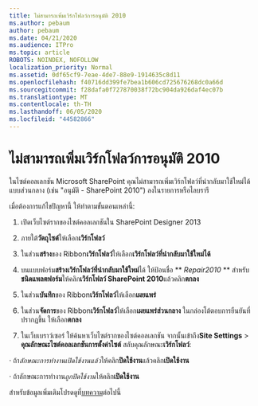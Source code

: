 ```yaml
---
title: ไม่สามารถเพิ่มเวิร์กโฟลว์การอนุมัติ 2010
ms.author: pebaum
author: pebaum
ms.date: 04/21/2020
ms.audience: ITPro
ms.topic: article
ROBOTS: NOINDEX, NOFOLLOW
localization_priority: Normal
ms.assetid: 0df65cf9-7eae-4de7-88e9-1914635c8d11
ms.openlocfilehash: f40716dd399fe7bea1b606cd725676268dc0a66d
ms.sourcegitcommit: f28dafa0f727870038f72bc904da926daf4ec07b
ms.translationtype: MT
ms.contentlocale: th-TH
ms.lasthandoff: 06/05/2020
ms.locfileid: "44582866"
---
```

# <a name="unable-to-add-2010-approval-workflow"></a>ไม่สามารถเพิ่มเวิร์กโฟลว์การอนุมัติ 2010

ในไซต์คอลเลกชัน Microsoft SharePoint คุณไม่สามารถเพิ่มเวิร์กโฟลว์ที่นํากลับมาใช้ใหม่ได้แบบส่วนกลาง (เช่น "อนุมัติ - SharePoint 2010") ลงในรายการหรือไลบรารี
  
เมื่อต้องการแก้ไขปัญหานี้ ให้ทําตามขั้นตอนเหล่านี้: 
  
1. เปิดเว็บไซต์รากของไซต์คอลเลกชันใน SharePoint Designer 2013
  
2. ภายใต้**วัตถุไซต์**ให้เลือก**เวิร์กโฟลว์** 
  
3. ในส่วน**สร้าง**ของ Ribbon**เวิร์กโฟลว์**ให้เลือก**เวิร์กโฟลว์ที่นํากลับมาใช้ใหม่ได้** 
  
4. บนแบบฟอร์ม**สร้างเวิร์กโฟลว์ที่นํากลับมาใช้ใหม่**ได้ ให้ป้อนชื่อ ** *Repair2010* ** สําหรับ**ชนิดแพลตฟอร์ม**ให้คลิก**เวิร์กโฟลว์ SharePoint 2010**แล้วคลิก**ตกลง** 
  
1. ในส่วน**บันทึก**ของ Ribbon**เวิร์กโฟลว์**ให้เลือก**เผยแพร่** 
  
2. ในส่วน**จัดการ**ของ Ribbon**เวิร์กโฟลว์**ให้เลือก**เผยแพร่ส่วนกลาง** ในกล่องโต้ตอบการยืนยันที่ปรากฏขึ้น ให้เลือก**ตกลง** 
  
3. ในเว็บเบราว์เซอร์ ให้ค้นหาเว็บไซต์รากของไซต์คอลเลกชัน จากนั้นเข้าถึง**Site Settings** \> **คุณลักษณะไซต์คอลเลกชันการตั้งค่าไซต์** สลับคุณลักษณะ**เวิร์กโฟลว์**: 
  
· ถ้า*ลักษณะการทํางานเปิดใช้งานแล้ว*ให้คลิก**ปิดใช้งาน**แล้วคลิก**เปิดใช้งาน** 
  
· ถ้าลักษณะการทํางาน*ถูกปิดใช้งาน*ให้คลิก**เปิดใช้งาน** 
  
สําหรับข้อมูลเพิ่มเติมโปรดดูที่[บทความ](https://go.microsoft.com/fwlink/?linkid=2047770&amp;clcid=0x409)ต่อไปนี้
  

